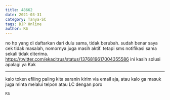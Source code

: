 ```yaml
---
title: 48662
date: 2021-03-31
category: Tanya-SC
tags: DJP Online
author: RS
---
```


no hp yang di daftarkan dari dulu sama, tidak berubah. sudah benar saya cek tidak masalah, nomornya juga masih aktif. tetapi sms notifikasi sama sekali tidak diterima. https://twitter.com/ekacitrus/status/1376819617004355586 ini kasih solusi apalagi ya Kak

---

kalo token efiling paling kita saranin kirim via email aja, atau kalo ga masuk juga minta melalui telpon atau LC dengan poro

`RS`
